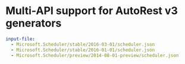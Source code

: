 # Multi-API support for AutoRest v3 generators

``` yaml $(enable-multi-api)
input-file:
  - Microsoft.Scheduler/stable/2016-03-01/scheduler.json
  - Microsoft.Scheduler/stable/2016-01-01/scheduler.json
  - Microsoft.Scheduler/preview/2014-08-01-preview/scheduler.json
```
